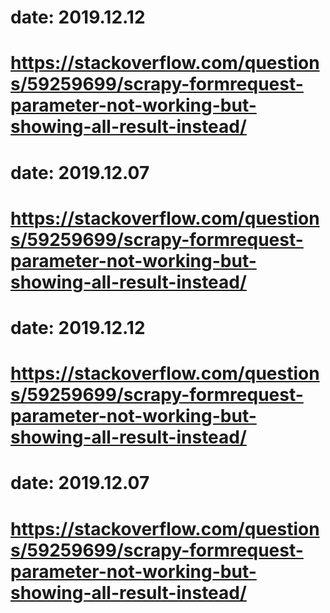 # date: 2019.12.12
# https://stackoverflow.com/questions/59259699/scrapy-formrequest-parameter-not-working-but-showing-all-result-instead/
# date: 2019.12.07
# https://stackoverflow.com/questions/59259699/scrapy-formrequest-parameter-not-working-but-showing-all-result-instead/
# date: 2019.12.12
# https://stackoverflow.com/questions/59259699/scrapy-formrequest-parameter-not-working-but-showing-all-result-instead/
# date: 2019.12.07
# https://stackoverflow.com/questions/59259699/scrapy-formrequest-parameter-not-working-but-showing-all-result-instead/
